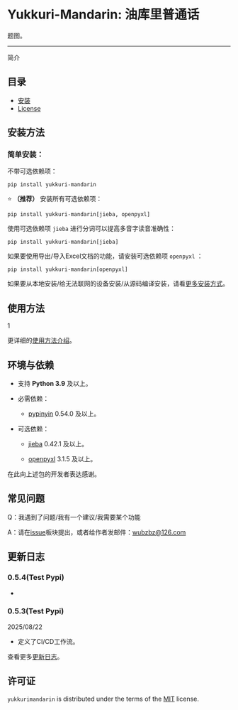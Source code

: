 # Yukkuri-Mandarin: 油库里普通话

<!--[![PyPI - Version](https://img.shields.io/pypi/v/yukkurimandarin.svg)](https://pypi.org/project/yukkurimandarin)
[![PyPI - Python Version](https://img.shields.io/pypi/pyversions/yukkurimandarin.svg)](https://pypi.org/project/yukkurimandarin)-->

题图。

-----

简介

## 目录

- [安装](#安装方法)
- [License](#license)

## 安装方法

### 简单安装：

不带可选依赖项：

```console
pip install yukkuri-mandarin
```

:star: **（推荐）** 安装所有可选依赖项：

```console
pip install yukkuri-mandarin[jieba, openpyxl]
```

使用可选依赖项 `jieba` 进行分词可以提高多音字读音准确性：

```console
pip install yukkuri-mandarin[jieba]
```

如果要使用导出/导入Excel文档的功能，请安装可选依赖项 `openpyxl` ：

```console
pip install yukkuri-mandarin[openpyxl]
```

如果要从本地安装/给无法联网的设备安装/从源码编译安装，请看[更多安装方式](https://github.com/wubzbz/Yukkuri-Mandarin/docs/installation.md)。



## 使用方法

1

更详细的[使用方法介绍](https://github.com/wubzbz/Yukkuri-Mandarin/docs/Contents.md)。

## 环境与依赖

- 支持 **Python 3.9** 及以上。

- 必需依赖：

    - [pypinyin](https://pypi.org/project/pypinyin/) 0.54.0 及以上。

- 可选依赖：

    - [jieba](https://pypi.org/project/jieba/) 0.42.1 及以上。
    
    - [openpyxl](https://pypi.org/project/openpyxl/) 3.1.5 及以上。

在此向上述包的开发者表达感谢。

## 常见问题

Q：我遇到了问题/我有一个建议/我需要某个功能

A：请在[issue](https://github.com/wubzbz/Yukkuri-Mandarin/issues)板块提出，或者给作者发邮件：wubzbz@126.com

## 更新日志

### 0.5.4(Test Pypi)

- 

### 0.5.3(Test Pypi)

2025/08/22

- 定义了CI/CD工作流。



查看更多[更新日志](https://github.com/wubzbz/Yukkuri-Mandarin/docs/CHANGELOG.md)。

## 许可证

`yukkurimandarin` is distributed under the terms of the [MIT](https://spdx.org/licenses/MIT.html) license.
